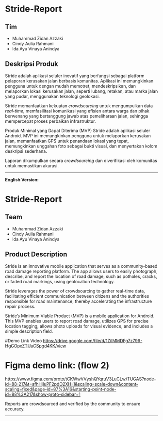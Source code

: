 
# Stride-Report

## Tim

* Muhammad Zidan Azzaki
* Cindy Aulia Rahmani
* Ida Ayu Vinaya Anindya

## Deskripsi Produk

Stride adalah aplikasi seluler inovatif yang berfungsi sebagai platform pelaporan kerusakan jalan berbasis komunitas. Aplikasi ini memungkinkan pengguna untuk dengan mudah memotret, mendeskripsikan, dan melaporkan lokasi kerusakan jalan, seperti lubang, retakan, atau marka jalan yang pudar, menggunakan teknologi geolokasi.

Stride memanfaatkan kekuatan *crowdsourcing* untuk mengumpulkan data *real-time*, memfasilitasi komunikasi yang efisien antara warga dan pihak berwenang yang bertanggung jawab atas pemeliharaan jalan, sehingga mempercepat proses perbaikan infrastruktur.

Produk Minimal yang Dapat Diterima (MVP) Stride adalah aplikasi seluler Android. MVP ini memungkinkan pengguna untuk melaporkan kerusakan jalan, memanfaatkan GPS untuk penandaan lokasi yang tepat, memungkinkan unggahan foto sebagai bukti visual, dan menyertakan kolom deskripsi sederhana.

Laporan dikumpulkan secara *crowdsourcing* dan diverifikasi oleh komunitas untuk memastikan akurasi.

---

**English Version:**

# Stride-Report

## Team

* Muhammad Zidan Azzaki
* Cindy Aulia Rahmani
* Ida Ayu Vinaya Anindya

## Product Description

Stride is an innovative mobile application that serves as a community-based road damage reporting platform. The app allows users to easily photograph, describe, and report the location of road damage, such as potholes, cracks, or faded road markings, using geolocation technology.

Stride leverages the power of crowdsourcing to gather real-time data, facilitating efficient communication between citizens and the authorities responsible for road maintenance, thereby accelerating the infrastructure repair process.

Stride’s Minimum Viable Product (MVP) is a mobile application for Android. This MVP enables users to report road damage, utilizes GPS for precise location tagging, allows photo uploads for visual evidence, and includes a simple description field.


#Demo Link Video
https://drive.google.com/file/d/1ZiIMMDFg7z799-HgGOpxZTUuCSpgd4KK/view


# Figma demo link: (flow 2)
https://www.figma.com/proto/tCKWwVVyshQYqruV3LuGLw/TUGAS?node-id=88-217&t=afhHjIuPF2pdO2XH-1&scaling=scale-down&content-scaling=fixed&page-id=87%3A16&starting-point-node-id=88%3A217&show-proto-sidebar=1

Reports are crowdsourced and verified by the community to ensure accuracy.

---
